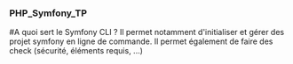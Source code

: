 ### PHP_Symfony_TP

#A quoi sert le Symfony CLI ?
Il permet notamment d'initialiser et gérer des projet symfony en ligne de commande. Il permet également de faire des check (sécurité, éléments requis, ...)

